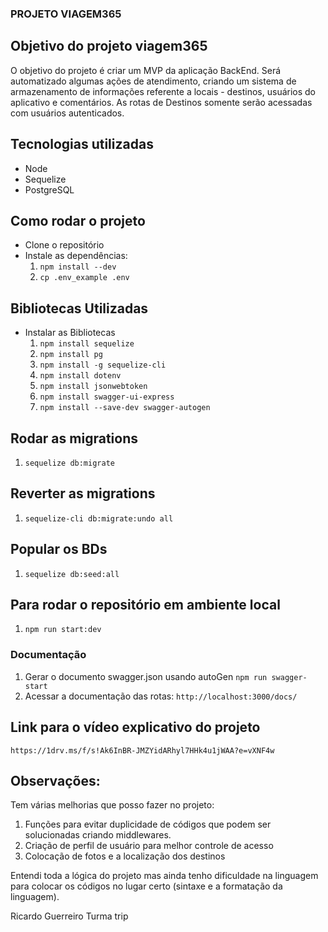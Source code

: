 ### PROJETO VIAGEM365 ###

## Objetivo do projeto viagem365
O objetivo do projeto é criar um MVP da aplicação BackEnd. Será automatizado algumas ações de atendimento, criando um sistema de armazenamento de informações referente a locais - destinos, usuários do aplicativo e comentários. As rotas de Destinos somente serão acessadas com usuários autenticados.

## Tecnologias utilizadas

- Node
- Sequelize
- PostgreSQL

## Como rodar o projeto

- Clone o repositório
- Instale as dependências:
    1. `npm install --dev`
    2. `cp .env_example .env`
    
## Bibliotecas Utilizadas
 - Instalar as Bibliotecas
    1. `npm install sequelize` 
    2. `npm install pg` 
    3. `npm install -g sequelize-cli` 
    4. `npm install dotenv`
    5. `npm install jsonwebtoken`
    6. `npm install swagger-ui-express`
    7. `npm install --save-dev swagger-autogen`

## Rodar as migrations
1. `sequelize db:migrate`

## Reverter as migrations
1. `sequelize-cli db:migrate:undo all`

## Popular os BDs
1. `sequelize db:seed:all`

## Para rodar o repositório em ambiente local
1. `npm run start:dev`

### Documentação #####

1. Gerar o documento swagger.json usando autoGen
    `npm run swagger-start`
2. Acessar a documentação das rotas:
    `http://localhost:3000/docs/`

## Link para o vídeo explicativo do projeto
    https://1drv.ms/f/s!Ak6InBR-JMZYidARhyl7HHk4u1jWAA?e=vXNF4w

## Observações:

Tem várias melhorias que posso fazer no projeto:
1. Funções para evitar duplicidade de códigos que podem ser solucionadas criando middlewares. 
2. Criação de perfil de usuário para melhor controle de acesso
3. Colocação de fotos e a localização dos destinos

Entendi toda a lógica do projeto mas ainda tenho dificuldade na linguagem para colocar os códigos no lugar certo (sintaxe e a formatação da linguagem).

Ricardo Guerreiro
Turma trip

